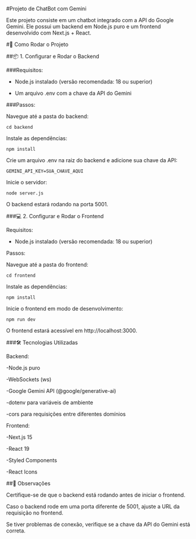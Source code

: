 #Projeto de ChatBot com Gemini

Este projeto consiste em um chatbot integrado com a API do Google Gemini. Ele possui um backend em Node.js puro e um frontend desenvolvido com Next.js + React.

#🚀 Como Rodar o Projeto

##📦 1. Configurar e Rodar o Backend

###Requisitos:

- Node.js instalado (versão recomendada: 18 ou superior)

- Um arquivo .env com a chave da API do Gemini

###Passos:

Navegue até a pasta do backend:

```cd backend```

Instale as dependências:

```npm install```

Crie um arquivo .env na raiz do backend e adicione sua chave da API:

```GEMINI_API_KEY=SUA_CHAVE_AQUI```

Inicie o servidor:

```node server.js ```

O backend estará rodando na porta 5001.

###💻 2. Configurar e Rodar o Frontend

Requisitos:

- Node.js instalado (versão recomendada: 18 ou superior)

Passos:

Navegue até a pasta do frontend:

```cd frontend```

Instale as dependências:

```npm install```

Inicie o frontend em modo de desenvolvimento:

```npm run dev```

O frontend estará acessível em http://localhost:3000.

###🛠 Tecnologias Utilizadas

Backend:

-Node.js puro

-WebSockets (ws)

-Google Gemini API (@google/generative-ai)

-dotenv para variáveis de ambiente

-cors para requisições entre diferentes domínios

Frontend:

-Next.js 15

-React 19

-Styled Components

-React Icons

##📌 Observações

Certifique-se de que o backend está rodando antes de iniciar o frontend.

Caso o backend rode em uma porta diferente de 5001, ajuste a URL da requisição no frontend.

Se tiver problemas de conexão, verifique se a chave da API do Gemini está correta.
